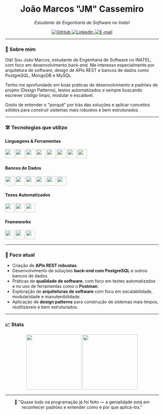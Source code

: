 <h1 align="center">João Marcos "JM" Cassemiro</h1>
<p align="center"><i>Estudante de Engenharia de Software no Inatel</i></p>

<p align="center">
  <a href="https://github.com/JmCassemiro" target="_blank" rel="noopener noreferrer">
    <img alt="GitHub" src="https://img.shields.io/badge/GitHub-000?style=for-the-badge&logo=github&logoColor=white">
  </a>
  <a href="https://www.linkedin.com/in/jmcassemiro/" target="_blank" rel="noopener noreferrer">
    <img alt="LinkedIn" src="https://img.shields.io/badge/LinkedIn-0077B5?style=for-the-badge&logo=linkedin&logoColor=white">
  </a>
  <a href="mailto:jmcassemiro@outlook.com" target="_blank" rel="noopener noreferrer">
    <img alt="E-mail" src="https://img.shields.io/badge/E--mail-8B89CC?style=for-the-badge&logo=microsoftoutlook&logoColor=white">
  </a>
</p>

---

### 👋 Sobre mim

Olá! Sou João Marcos, estudante de Engenharia de Software no INATEL, com foco em desenvolvimento back-end. Me interesso especialmente por arquitetura de software, design de APIs REST e bancos de dados como PostgreSQL, MongoDB e MySQL.

Tenho me aprofundado em boas práticas de desenvolvimento e padrões de projeto (Design Patterns), testes automatizados e sempre buscando escrever código limpo, modular e escalável.

Gosto de entender o "porquê" por trás das soluções e aplicar conceitos sólidos para construir sistemas mais robustos e bem estruturados.

---

### 🛠️ Tecnologias que utilizo

#### Linguagens & Ferramentas

<p>
  <a href="https://www.python.org/doc/" title="Python"><img src="https://cdn.jsdelivr.net/gh/devicons/devicon@latest/icons/python/python-original.svg" width="30"/></a>
  <a href="https://docs.oracle.com/en/java/" title="Java"><img src="https://cdn.jsdelivr.net/gh/devicons/devicon@latest/icons/java/java-original.svg" width="30"/></a>
  <a href="https://cplusplus.com/doc/" title="C++"><img src="https://cdn.jsdelivr.net/gh/devicons/devicon@latest/icons/cplusplus/cplusplus-original.svg" width="30"/></a>
  <a href="https://developer.mozilla.org/en-US/docs/Web/JavaScript" title="JavaScript"><img src="https://cdn.jsdelivr.net/gh/devicons/devicon@latest/icons/javascript/javascript-original.svg" width="30"/></a>
  <a href="https://developer.mozilla.org/en-US/docs/Web/HTML" title="HTML5"><img src="https://cdn.jsdelivr.net/gh/devicons/devicon@latest/icons/html5/html5-original.svg" width="30"/></a>
  <a href="https://developer.mozilla.org/en-US/docs/Web/CSS" title="CSS3"><img src="https://cdn.jsdelivr.net/gh/devicons/devicon@latest/icons/css3/css3-original.svg" width="30"/></a>
  <a href="https://git-scm.com/doc" title="Git"><img src="https://cdn.jsdelivr.net/gh/devicons/devicon@latest/icons/git/git-original.svg" width="30"/></a>
  <a href="https://developer.android.com/studio" title="Android Studio"><img src="https://cdn.jsdelivr.net/gh/devicons/devicon@latest/icons/androidstudio/androidstudio-original.svg" width="30"/></a>
</p>

#### Bancos de Dados

<p>
  <a href="https://dev.mysql.com/doc/" title="MySQL"><img src="https://cdn.jsdelivr.net/gh/devicons/devicon@latest/icons/mysql/mysql-original.svg" width="30"/></a>
  <a href="https://www.postgresql.org/docs/" title="PostgreSQL"><img src="https://cdn.jsdelivr.net/gh/devicons/devicon@latest/icons/postgresql/postgresql-original.svg" width="30"/></a>
  <a href="https://www.mongodb.com/docs/" title="MongoDB"><img src="https://cdn.jsdelivr.net/gh/devicons/devicon@latest/icons/mongodb/mongodb-original.svg" width="30"/></a>
  <a href="https://neo4j.com/docs/" title="Neo4j"><img src="https://cdn.jsdelivr.net/gh/devicons/devicon@latest/icons/neo4j/neo4j-original.svg" width="30"/></a>
  <a href="https://cassandra.apache.org/doc/latest/" title="Cassandra"><img src="https://cdn.jsdelivr.net/gh/devicons/devicon@latest/icons/cassandra/cassandra-original.svg" width="30"/></a>
  <a href="https://redis.io/docs/" title="Redis"><img src="https://cdn.jsdelivr.net/gh/devicons/devicon@latest/icons/redis/redis-original.svg" width="30"/></a>
</p>

#### Teses Automatizados

</p>
<a href="https://learning.postman.com/docs/" title="Postman"><img src="https://cdn.jsdelivr.net/gh/devicons/devicon@latest/icons/postman/postman-original.svg" width="30"/></a>
<a href="https://docs.cypress.io/" title="Cypress"><img src="https://cdn.jsdelivr.net/gh/devicons/devicon@latest/icons/cypressio/cypressio-original.svg" width="30"/></a>
<a href="https://playwright.dev/docs/intro" title="Playwright"><img src="https://cdn.jsdelivr.net/gh/devicons/devicon@latest/icons/playwright/playwright-original.svg" width="30"/></a>
</p>

#### Frameworks

<p>
  <a href="https://flask.palletsprojects.com/en/latest/" title="Flask"><img src="https://cdn.jsdelivr.net/gh/devicons/devicon@latest/icons/flask/flask-original.svg" width="30"/></a>
  <a href="https://docs.docker.com/" title="Docker"><img src="https://cdn.jsdelivr.net/gh/devicons/devicon@latest/icons/docker/docker-original.svg" width="30"/></a>
  <a href="https://docs.djangoproject.com/en/stable/" title="Django"><img src="https://cdn.jsdelivr.net/gh/devicons/devicon@latest/icons/django/django-plain.svg" width="30"/></a>

</p>

---

### 📌 Foco atual

- Criação de **APIs REST robustas**.  
- Desenvolvimento de soluções **back-end com PostgreSQL** e outros bancos de dados. 
- Práticas de **qualidade de software**, com foco em testes automatizados e no uso de ferramentas como o **Postman**.
- Exploração de **arquiteturas de software** com foco em escalabilidade, modularidade e manutenibilidade.
- Aplicação de **design patterns** para construção de sistemas mais limpos, reutilizáveis e bem estruturados.

---

### 📈 Stats

<p align="center">
  <img height="180em" src="https://github-readme-stats.vercel.app/api?username=JmCassemiro&show_icons=true&theme=radical" />
  <img height="180em" src="https://github-readme-stats.vercel.app/api/top-langs/?username=JmCassemiro&layout=compact&theme=radical" />
</p>

---

<p align="center">🧠 "Quase tudo na programação já foi feito — a genialidade está em reconhecer padrões e entender como e por que aplicá-los."</p>
